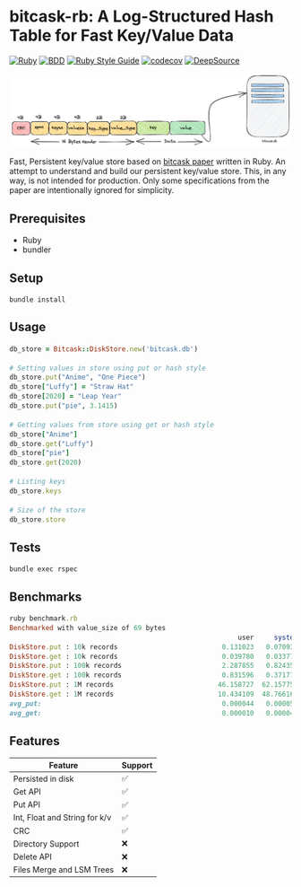 # bitcask-rb: A Log-Structured Hash Table for Fast Key/Value Data

[![Ruby](https://img.shields.io/badge/ruby-3.1.1-brightgreen)](https://www.ruby-lang.org/en/)
[![BDD](https://img.shields.io/badge/rspec-3.1-green)](https://rspec.info/)
[![Ruby Style Guide](https://img.shields.io/badge/code%20style-rubocop-red)](https://github.com/rubocop/rubocop)
[![codecov](https://codecov.io/gh/dineshgowda24/bitcask-rb/branch/main/graph/badge.svg?token=HY8IQSEKCA)](https://codecov.io/gh/dineshgowda24/bitcask-rb)
[![DeepSource](https://deepsource.io/gh/dineshgowda24/bitcask-rb.svg/?label=active+issues&token=aISrLFG-Rwka_9MMiZixX_NT)](https://deepsource.io/gh/dineshgowda24/bitcask-rb/?ref=repository-badge)

<img src="image.png"/>

Fast, Persistent key/value store based on [bitcask paper](https://riak.com/assets/bitcask-intro.pdf) written in Ruby.
An attempt to understand and build our persistent key/value store. This, in any way, is not intended for production.
Only some specifications from the paper are intentionally ignored for simplicity.

## Prerequisites

- Ruby
- bundler

## Setup

```shell
bundle install
```

## Usage

```ruby
db_store = Bitcask::DiskStore.new('bitcask.db')

# Setting values in store using put or hash style
db_store.put("Anime", "One Piece")
db_store["Luffy"] = "Straw Hat"
db_store[2020] = "Leap Year"
db_store.put("pie", 3.1415)

# Getting values from store using get or hash style
db_store["Anime"]
db_store.get("Luffy")
db_store["pie"]
db_store.get(2020)

# Listing keys
db_store.keys

# Size of the store
db_store.store
```

## Tests

```shell
bundle exec rspec
```

## Benchmarks

```ruby
ruby benchmark.rb
Benchmarked with value_size of 69 bytes
                                                         user     system      total        real
DiskStore.put : 10k records                          0.131023   0.070932   0.201955 (  0.202188) s
DiskStore.get : 10k records                          0.039780   0.033775   0.073555 (  0.073595) s
DiskStore.put : 100k records                         2.287855   0.824356   3.112211 (  3.116531) s
DiskStore.get : 100k records                         0.831596   0.371778   1.203374 (  1.204517) s
DiskStore.put : 1M records                          46.158727  62.157752 108.316479 (111.450463) s
DiskStore.get : 1M records                          10.434109  48.766160  59.200269 ( 68.947144) s
avg_put:                                             0.000044   0.000057   0.000101 (  0.000103) s
avg_get:                                             0.000010   0.000044   0.000054 (  0.000063) s
```

## Features

| Feature                               | Support            |
|---------------------------------------|--------------------|
| Persisted in disk                     | :white_check_mark: |
| Get API                               | :white_check_mark: |
| Put API                               | :white_check_mark: |
| Int, Float and String for k/v         | :white_check_mark: |
| CRC                                   | :white_check_mark: |
| Directory Support                     | :x:                |
| Delete API                            | :x:                |
| Files Merge and LSM Trees             | :x:                |